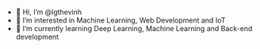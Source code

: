 - 👋 Hi, I’m @lgthevinh
- 👀 I’m interested in Machine Learning, Web Development and IoT
- 🌱 I’m currently learning Deep Learning, Machine Learning and Back-end development
<!-- - 💞️ I’m looking to collaborate on ...
- 📫 How to reach me ... -->

